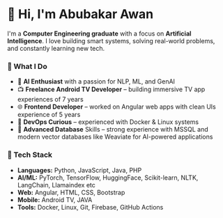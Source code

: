 # 👋 Hi, I'm Abubakar Awan
I'm a **Computer Engineering graduate** with a focus on **Artificial Intelligence**. I love building smart systems, solving real-world problems, and constantly learning new tech.
### 💼 What I Do
- 🧠 **AI Enthusiast** with a passion for NLP, ML, and GenAI
- 📺 **Freelance Android TV Developer** – building immersive TV app experiences of 7 years
- 🌐 **Frontend Developer** – worked on Angular web apps with clean UIs experience of 5 years
- 🐳 **DevOps Curious** – experienced with Docker & Linux systems
- 🧩 **Advanced Database** Skills – strong experience with MSSQL and modern vector databases like Weaviate for AI-powered applications

### 🧰 Tech Stack
- **Languages:** Python, JavaScript, Java, PHP
- **AI/ML:** PyTorch, TensorFlow, HuggingFace, Scikit-learn, NLTK, LangChain, Llamaindex etc
- **Web:** Angular, HTML, CSS, Bootstrap
- **Mobile:** Android TV, JAVA
- **Tools:** Docker, Linux, Git, Firebase, GitHub Actions
